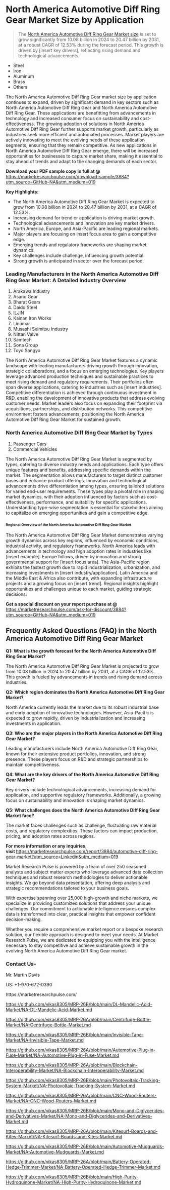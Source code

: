 <h1>North America Automotive Diff Ring Gear Market&nbsp;Size by Application</h1><blockquote><p>The <a href="https://marketresearchpulse.com/download-sample/3884?utm_source=GitHub-NA&amp;utm_medium=019">North America Automotive Diff Ring Gear Market size</a> is set to grow significantly from 10.08 billion in 2024 to 20.47 billion by 2031, at a robust CAGR of 12.53% during the forecast period. This growth is driven by [insert key drivers], reflecting rising demand and technological advancements.</p></blockquote><ul><li>Steel <li> Iron <li> Aluminum <li> Brass <li> Others</li></ul><p>The North America Automotive Diff Ring Gear market size by application continues to expand, driven by significant demand in key sectors such as North America Automotive Diff Ring Gear and North America Automotive Diff Ring Gear. These applications are benefitting from advancements in technology and increased consumer focus on sustainability and cost-effectiveness. The growing adoption of solutions in North America Automotive Diff Ring Gear further supports market growth, particularly as industries seek more efficient and automated processes. Market players are actively innovating to meet the evolving needs of these application segments, ensuring that they remain competitive. As new applications in North America Automotive Diff Ring Gear emerge, there will be increased opportunities for businesses to capture market share, making it essential to stay ahead of trends and adapt to the changing demands of each sector.</p><p><strong>Download your PDF sample copy in full at @ </strong><a href="https://marketresearchpulse.com/download-sample/3884?utm_source=GitHub-NA&amp;utm_medium=019">https://marketresearchpulse.com/download-sample/3884?utm_source=GitHub-NA&amp;utm_medium=019</a></p><p><strong>Key Highlights: </strong></p><ul><li>The North America Automotive Diff Ring Gear Market is expected to grow from 10.08 billion in 2024 to 20.47 billion by 2031, at a CAGR of 12.53%.</li><li>Increasing demand for trend or application is driving market growth.</li><li>Technological advancements and innovation are key market drivers.</li><li>North America, Europe, and Asia-Pacific are leading regional markets.</li><li>Major players are focusing on insert focus area to gain a competitive edge.</li><li>Emerging trends and regulatory frameworks are shaping market dynamics.</li><li>Key challenges include challenge, influencing growth potential.</li><li>Strong growth is anticipated in sector over the forecast period.</li></ul><h3>Leading Manufacturers in the North America Automotive Diff Ring Gear Market: A Detailed Industry Overview</h3><ol><li>Arakawa Industry</li><li>Asano Gear</li><li>Bharat Gears</li><li>Daido Steel</li><li>ILJIN</li><li>Kainan Iron Works</li><li>Linamar</li><li>Musashi Seimitsu Industry</li><li>Nittan Valve</li><li>Samtech</li><li>Sona Group</li><li>Toyo Sangyo</li></ol><div class="flex max-w-full flex-col flex-grow"><div class="min-h-8 text-message flex w-full flex-col items-end gap-2 whitespace-normal break-words [.text-message+&amp;]:mt-5" dir="auto" data-message-author-role="assistant" data-message-id="fd8432e4-4910-450d-b182-61b7bfb0a01f" data-message-model-slug="gpt-4o"><div class="flex w-full flex-col gap-1 empty:hidden first:pt-[3px]"><div class="markdown prose w-full break-words dark:prose-invert light"><p>The North America Automotive Diff Ring Gear Market features a dynamic landscape with leading manufacturers driving growth through innovation, strategic collaborations, and a focus on emerging technologies. Key players leverage advanced production techniques and sustainable practices to meet rising demand and regulatory requirements. Their portfolios often span diverse applications, catering to industries such as [insert industries]. Competitive differentiation is achieved through continuous investment in R&amp;D, enabling the development of innovative products that address evolving customer needs. Market leaders also focus on expanding their footprint via acquisitions, partnerships, and distribution networks. This competitive environment fosters advancements, positioning the North America Automotive Diff Ring Gear Market for sustained growth.</p></div></div></div></div><h3>North America Automotive Diff Ring Gear Market by Types</h3><ol><li>Passenger Cars <li> Commercial Vehicles</li></ol><div class="flex max-w-full flex-col flex-grow"><div class="min-h-8 text-message flex w-full flex-col items-end gap-2 whitespace-normal break-words [.text-message+&amp;]:mt-5" dir="auto" data-message-author-role="assistant" data-message-id="084470be-0bb7-4664-bddf-5156b4f41249" data-message-model-slug="gpt-4o-mini"><div class="flex w-full flex-col gap-1 empty:hidden first:pt-[3px]"><div class="markdown prose w-full break-words dark:prose-invert light"><p>The North America Automotive Diff Ring Gear Market is segmented by types, catering to diverse industry needs and applications. Each type offers unique features and benefits, addressing specific demands within the market. The segmentation allows manufacturers to target distinct customer bases and enhance product offerings. Innovation and technological advancements drive differentiation among types, ensuring tailored solutions for varied end-user requirements. These types play a pivotal role in shaping market dynamics, with their adoption influenced by factors such as cost-effectiveness, performance, and suitability for specific applications. Understanding type-wise segmentation is essential for stakeholders aiming to capitalize on emerging opportunities and gain a competitive edge.</p></div></div></div></div><h3><span style="font-size: 11px;">Regional Overview of the North America Automotive Diff Ring Gear Market</span></h3><div class="flex max-w-full flex-col flex-grow"><div class="min-h-8 text-message flex w-full flex-col items-end gap-2 whitespace-normal break-words [.text-message+&amp;]:mt-5" dir="auto" data-message-author-role="assistant" data-message-id="e9038762-ce64-4e30-91c9-9bd413514231" data-message-model-slug="gpt-4o-mini"><div class="flex w-full flex-col gap-1 empty:hidden first:pt-[3px]"><div class="markdown prose w-full break-words dark:prose-invert light"><p>The North America Automotive Diff Ring Gear Market demonstrates varying growth dynamics across key regions, influenced by economic conditions, industrial activity, and regulatory frameworks. North America leads with advancements in technology and high adoption rates in industries like [insert example]. Europe follows, driven by innovation and strong governmental support for [insert focus area]. The Asia-Pacific region exhibits the fastest growth due to rapid industrialization, urbanization, and increasing investments in [insert industry/application]. Latin America and the Middle East &amp; Africa also contribute, with expanding infrastructure projects and a growing focus on [insert trend]. Regional insights highlight opportunities and challenges unique to each market, guiding strategic decisions.</p></div></div></div></div><p><strong>Get a special discount on your report purchase at @ </strong><a href="https://marketresearchpulse.com/ask-for-discount/3884?utm_source=GitHub-NA&amp;utm_medium=019">https://marketresearchpulse.com/ask-for-discount/3884?utm_source=GitHub-NA&amp;utm_medium=019</a></p><h2>Frequently Asked Questions (FAQ) in the North America Automotive Diff Ring Gear Market</h2><p><strong>Q1: What is the growth forecast for the North America Automotive Diff Ring Gear Market?</strong></p><p>The North America Automotive Diff Ring Gear Market is projected to grow from 10.08 billion in 2024 to 20.47 billion by 2031, at a CAGR of 12.53%. This growth is fueled by advancements in trends and rising demand across industries.</p><p><strong>Q2: Which region dominates the North America Automotive Diff Ring Gear Market?</strong></p><p>North America currently leads the market due to its robust industrial base and early adoption of innovative technologies. However, Asia-Pacific is expected to grow rapidly, driven by industrialization and increasing investments in application.</p><p><strong>Q3: Who are the major players in the North America Automotive Diff Ring Gear Market?</strong></p><p>Leading manufacturers include North America Automotive Diff Ring Gear, known for their extensive product portfolios, innovation, and strong presence. These players focus on R&amp;D and strategic partnerships to maintain competitiveness.</p><p><strong>Q4: What are the key drivers of the North America Automotive Diff Ring Gear Market?</strong></p><p>Key drivers include technological advancements, increasing demand for application, and supportive regulatory frameworks. Additionally, a growing focus on sustainability and innovation is shaping market dynamics.</p><p><strong>Q5: What challenges does the North America Automotive Diff Ring Gear Market face?</strong></p><p>The market faces challenges such as challenge, fluctuating raw material costs, and regulatory complexities. These factors can impact production, pricing, and adoption rates across regions.</p><p><strong>For more information or any inquiries, visit&nbsp;</strong><a href="https://marketresearchpulse.com/report/3884/automotive-diff-ring-gear-market?utm_source=Linkedin&utm_medium=019">https://marketresearchpulse.com/report/3884/automotive-diff-ring-gear-market?utm_source=Linkedin&utm_medium=019</a></p><p>Market Research Pulse is powered by a team of over 250 seasoned analysts and subject matter experts who leverage advanced data collection techniques and robust research methodologies to deliver actionable insights. We go beyond data presentation, offering deep analysis and strategic recommendations tailored to your business goals.</p><p>With expertise spanning over 25,000 high-growth and niche markets, we specialize in providing customized solutions that address your unique challenges. Our commitment to actionable intelligence ensures complex data is transformed into clear, practical insights that empower confident decision-making.</p><p>Whether you require a comprehensive market report or a bespoke research solution, our flexible approach is designed to meet your needs. At Market Research Pulse, we are dedicated to equipping you with the intelligence necessary to stay competitive and achieve sustainable growth in the evolving North America Automotive Diff Ring Gear market.</p><h3><strong>Contact Us-</strong></h3><p>Mr. Martin Davis</p><p>US: +1-970-672-0390</p><p>https://marketresearchpulse.com/</p><p><a href="https://github.com/vikas8305/MRP-26B/blob/main/DL-Mandelic-Acid-Market/NA-DL-Mandelic-Acid-Market.md">https://github.com/vikas8305/MRP-26B/blob/main/DL-Mandelic-Acid-Market/NA-DL-Mandelic-Acid-Market.md</a></p><p><a href="https://github.com/vikas8305/MRP-26A/blob/main/Centrifuge-Bottle-Market/NA-Centrifuge-Bottle-Market.md">https://github.com/vikas8305/MRP-26A/blob/main/Centrifuge-Bottle-Market/NA-Centrifuge-Bottle-Market.md</a></p><p><a href="https://github.com/vikas8305/MRP-26B/blob/main/Invisible-Tape-Market/NA-Invisible-Tape-Market.md">https://github.com/vikas8305/MRP-26B/blob/main/Invisible-Tape-Market/NA-Invisible-Tape-Market.md</a></p><p><a href="https://github.com/vikas8305/MRP-26A/blob/main/Automotive-Plug-in-Fuse-Market/NA-Automotive-Plug-in-Fuse-Market.md">https://github.com/vikas8305/MRP-26A/blob/main/Automotive-Plug-in-Fuse-Market/NA-Automotive-Plug-in-Fuse-Market.md</a></p><p><a href="https://github.com/vikas8305/MRP-26A/blob/main/Blockchain-Interoperability-Market/NA-Blockchain-Interoperability-Market.md">https://github.com/vikas8305/MRP-26A/blob/main/Blockchain-Interoperability-Market/NA-Blockchain-Interoperability-Market.md</a></p><p><a href="https://github.com/vikas8305/MRP-26B/blob/main/Photovoltaic-Tracking-System-Market/NA-Photovoltaic-Tracking-System-Market.md">https://github.com/vikas8305/MRP-26B/blob/main/Photovoltaic-Tracking-System-Market/NA-Photovoltaic-Tracking-System-Market.md</a></p><p><a href="https://github.com/vikas8305/MRP-26A/blob/main/CNC-Wood-Routers-Market/NA-CNC-Wood-Routers-Market.md">https://github.com/vikas8305/MRP-26A/blob/main/CNC-Wood-Routers-Market/NA-CNC-Wood-Routers-Market.md</a></p><p><a href="https://github.com/vikas8305/MRP-26B/blob/main/Mono-and-Diglycerides-and-Derivatives-Market/NA-Mono-and-Diglycerides-and-Derivatives-Market.md">https://github.com/vikas8305/MRP-26B/blob/main/Mono-and-Diglycerides-and-Derivatives-Market/NA-Mono-and-Diglycerides-and-Derivatives-Market.md</a></p><p><a href="https://github.com/vikas8305/MRP-26A/blob/main/Kitesurf-Boards-and-Kites-Market/NA-Kitesurf-Boards-and-Kites-Market.md">https://github.com/vikas8305/MRP-26A/blob/main/Kitesurf-Boards-and-Kites-Market/NA-Kitesurf-Boards-and-Kites-Market.md</a></p><p><a href="https://github.com/vikas8305/MRP-26B/blob/main/Automotive-Mudguards-Market/NA-Automotive-Mudguards-Market.md">https://github.com/vikas8305/MRP-26B/blob/main/Automotive-Mudguards-Market/NA-Automotive-Mudguards-Market.md</a></p><p><a href="https://github.com/vikas8305/MRP-26A/blob/main/Battery-Operated-Hedge-Trimmer-Market/NA-Battery-Operated-Hedge-Trimmer-Market.md">https://github.com/vikas8305/MRP-26A/blob/main/Battery-Operated-Hedge-Trimmer-Market/NA-Battery-Operated-Hedge-Trimmer-Market.md</a></p><p><a href="https://github.com/vikas8305/MRP-26B/blob/main/High-Purity-Hydroquinone-Market/NA-High-Purity-Hydroquinone-Market.md">https://github.com/vikas8305/MRP-26B/blob/main/High-Purity-Hydroquinone-Market/NA-High-Purity-Hydroquinone-Market.md</a></p>
